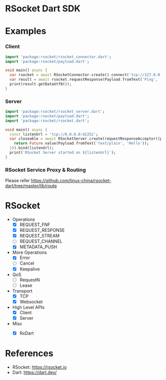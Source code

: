RSocket Dart SDK
================

# Examples

### Client

```dart
import 'package:rsocket/rsocket_connector.dart';
import 'package:rsocket/payload.dart';

void main() async {
  var rsocket = await RSocketConnector.create().connect('tcp://127.0.0.1:42252');
  var result = await rsocket.requestResponse(Payload.fromText('Ping', ''));
  print(result.getDataUtf8());
}
```

### Server

```dart
import 'package:rsocket/rsocket_server.dart';
import 'package:rsocket/payload.dart';
import 'package:rsocket/rsocket.dart';

void main() async {
  const listenUrl = 'tcp://0.0.0.0:42252';
  var closeable = await RSocketServer.create(requestResponseAcceptor((payload) {
    return Future.value(Payload.fromText('text/plain', 'Hello'));
  })).bind(listenUrl);
  print('RSocket Server started on ${listenUrl}');
}

```

### RSocket Service Proxy & Routing

Please refer https://github.com/linux-china/rsocket-dart/tree/master/lib/route

# RSocket

- Operations
  - [x] REQUEST_FNF
  - [x] REQUEST_RESPONSE
  - [x] REQUEST_STREAM
  - [ ] REQUEST_CHANNEL
  - [x] METADATA_PUSH
- More Operations
  - [x] Error
  - [ ] Cancel
  - [x] Keepalive
- QoS
  - [ ] RequestN
  - [ ] Lease
- Transport
  - [x] TCP
  - [x] Websocket
- High Level APIs
  - [x] Client
  - [x] Server
- Misc
  - [x] RxDart


# References

* RSocket: https://rsocket.io
* Dart: https://dart.dev/
